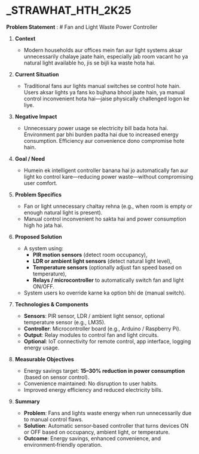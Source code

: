 # _STRAWHAT_HTH_2K25
 **Problem Statement** : # Fan and Light Waste Power Controller

1. **Context**  
   - Modern households aur offices mein fan aur light systems aksar unnecessarily chalaye jaate hain, especially jab room vacant ho ya natural light available ho, jis se bijli ka waste hota hai.

2. **Current Situation**  
   - Traditional fans aur lights manual switches se control hote hain. Users aksar lights ya fans ko bujhana bhool jaate hain, ya manual control inconvenient hota hai—jaise physically challenged logon ke liye.

3. **Negative Impact**  
   - Unnecessary power usage se electricity bill bada hota hai. Environment par bhi burden padta hai due to increased energy consumption. Efficiency aur convenience dono compromise hote hain.

4. **Goal / Need**  
   - Humein ek intelligent controller banana hai jo automatically fan aur light ko control kare—reducing power waste—without compromising user comfort.

5. **Problem Specifics**  
   - Fan or light unnecessary chaltay rehna (e.g., when room is empty or enough natural light is present).  
   - Manual control inconvenient ho sakta hai and power consumption high ho jata hai.

6. **Proposed Solution**  
   - A system using:  
     - **PIR motion sensors** (detect room occupancy),  
     - **LDR or ambient light sensors** (detect natural light level),  
     - **Temperature sensors** (optionally adjust fan speed based on temperature),  
     - **Relays / microcontroller** to automatically switch fan and light ON/OFF.  
   - System users ko override karne ka option bhi de (manual switch).

7. **Technologies & Components**  
   - **Sensors**: PIR sensor, LDR / ambient light sensor, optional temperature sensor (e.g., LM35).  
   - **Controller**: Microcontroller board (e.g., Arduino / Raspberry Pi).  
   - **Output**: Relay modules to control fan and light circuits.  
   - **Optional**: IoT connectivity for remote control, app interface, logging energy usage.

8. **Measurable Objectives**  
   - Energy savings target: **15–30% reduction in power consumption** (based on sensor control).  
   - Convenience maintained: No disruption to user habits.  
   - Improved energy efficiency and reduced electricity bills.

9. **Summary**  
   - **Problem**: Fans and lights waste energy when run unnecessarily due to manual control flaws.  
   - **Solution**: Automatic sensor‑based controller that turns devices ON or OFF based on occupancy, ambient light, or temperature.  
   - **Outcome**: Energy savings, enhanced convenience, and environment‑friendly operation.


